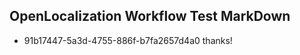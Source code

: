 ## OpenLocalization Workflow Test MarkDown
* 91b17447-5a3d-4755-886f-b7fa2657d4a0 
thanks!<!--HONumber=Mar16_HO4-->
